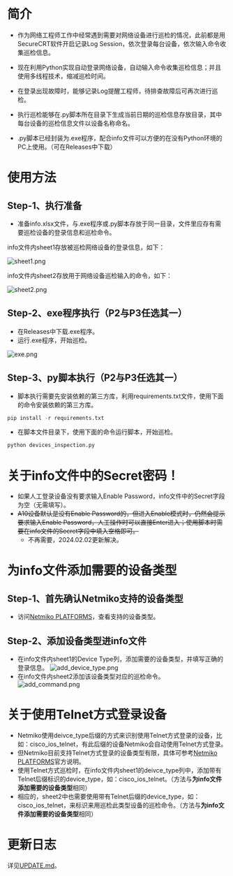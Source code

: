 # 简介

- 作为网络工程师工作中经常遇到需要对网络设备进行巡检的情况，此前都是用SecureCRT软件开启记录Log Session，依次登录每台设备，依次输入命令收集巡检信息。
  
- 现在利用Python实现自动登录网络设备，自动输入命令收集巡检信息；并且使用多线程技术，缩减巡检时间。
  
- 在登录出现故障时，能够记录Log提醒工程师，待排查故障后可再次进行巡检。

- 执行巡检能够在.py脚本所在目录下生成当前日期的巡检信息存放目录，其中每台设备的巡检信息文件以设备名称命名。

- .py脚本已经封装为.exe程序，配合info文件可以方便的在没有Python环境的PC上使用。（可在Releases中下载）

# 使用方法

## Step-1、执行准备

- 准备info.xlsx文件，与.exe程序或.py脚本存放于同一目录，文件里应存有需要巡检设备的登录信息和巡检命令。

info文件内sheet1存放被巡检网络设备的登录信息，如下：

![sheet1.png](https://github.com/icefire-ken/devices_inspection/blob/main/images/sheet1.png)

info文件内sheet2存放用于网络设备巡检输入的命令，如下：

![sheet2.png](https://github.com/icefire-ken/devices_inspection/blob/main/images/sheet2.png)

## Step-2、exe程序执行（P2与P3任选其一）

- 在Releases中下载.exe程序。
- 运行.exe程序，开始巡检。

![exe.png](https://github.com/icefire-ken/devices_inspection/blob/main/images/exe.png)

## Step-3、py脚本执行（P2与P3任选其一）

- 脚本执行需要先安装依赖的第三方库，利用requirements.txt文件，使用下面的命令安装依赖的第三方库。

```python
pip install -r requirements.txt
```

- 在脚本文件目录下，使用下面的命令运行脚本，开始巡检。

```python
python devices_inspection.py
```

# 关于info文件中的Secret密码！

- 如果人工登录设备没有要求输入Enable Password，info文件中的Secret字段为空（无需填写）。
- ~~A10设备默认是没有Enable Password的，但进入Enable模式时，仍然会提示要求输入Enable Password，人工操作时可以直接Enter进入；使用脚本时需要在info文件的Secret字段中填入空格即可。~~
  - 不再需要，2024.02.02更新解决。

# 为info文件添加需要的设备类型

## Step-1、首先确认Netmiko支持的设备类型

- 访问[Netmiko PLATFORMS](https://github.com/ktbyers/netmiko/blob/develop/PLATFORMS.md)，查看支持的设备类型。

## Step-2、添加设备类型进info文件

- 在info文件内sheet1的Device Type列，添加需要的设备类型，并填写正确的登录信息。
![add_device_type.png](https://github.com/icefire-ken/devices_inspection/blob/main/images/add_device_type.png)
- 在info文件内sheet2添加该设备类型对应的巡检命令。
![add_command.png](https://github.com/icefire-ken/devices_inspection/blob/main/images/add_command.png)

# 关于使用Telnet方式登录设备

- Netmiko使用deivce_type后缀的方式来识别使用Telnet方式登录的设备，比如：cisco_ios_telnet，有此后缀的设备Netmiko会自动使用Telnet方式登录。
- 但Netmiko目前支持Telnet方式登录的设备类型有限，具体可参考[Netmiko PLATFORMS](https://github.com/ktbyers/netmiko/blob/develop/PLATFORMS.md)官方说明。
- 使用Telnet方式巡检时，在info文件内sheet1的deivce_type列中，添加带有Telnet后缀标识的device_type，如：cisco_ios_telnet。（方法与**为info文件添加需要的设备类型**相同）
- 相应的，sheet2中也需要使用带有Telnet后缀的device_type，如：cisco_ios_telnet，来标识来用巡检此类型设备的巡检命令。（方法与**为info文件添加需要的设备类型**相同）

# 更新日志

详见[UPDATE.md](https://github.com/icefire-ken/devices_inspection/blob/main/UPDATE.md)。